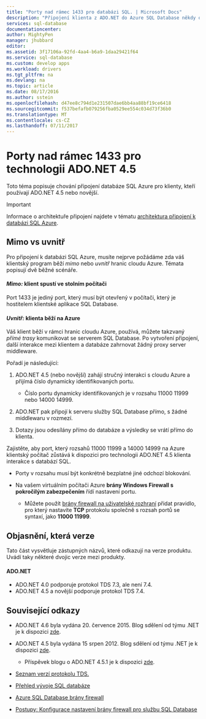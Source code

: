 ```yaml
---
title: "Porty nad rámec 1433 pro databázi SQL. | Microsoft Docs"
description: "Připojení klienta z ADO.NET do Azure SQL Database někdy obcházení proxy serveru a komunikovat přímo s databází. Na významu nabývají jiné porty než 1433."
services: sql-database
documentationcenter: 
author: MightyPen
manager: jhubbard
editor: 
ms.assetid: 3f17106a-92fd-4aa4-b6a9-1daa29421f64
ms.service: sql-database
ms.custom: develop apps
ms.workload: drivers
ms.tgt_pltfrm: na
ms.devlang: na
ms.topic: article
ms.date: 08/17/2016
ms.author: sstein
ms.openlocfilehash: d47ee8c794d1e231507dae6bb4aa88bf19ce6418
ms.sourcegitcommit: f537befafb079256fba0529ee554c034d73f36b0
ms.translationtype: MT
ms.contentlocale: cs-CZ
ms.lasthandoff: 07/11/2017
---
```

# <a name="ports-beyond-1433-for-adonet-45"></a>Porty nad rámec 1433 pro technologii ADO.NET 4.5
Toto téma popisuje chování připojení databáze SQL Azure pro klienty, kteří používají ADO.NET 4.5 nebo novější. 

> [!IMPORTANT]
> Informace o architektuře připojení najdete v tématu [architektura připojení k databázi SQL Azure](sql-database-connectivity-architecture.md).
>

## <a name="outside-vs-inside"></a>Mimo vs uvnitř
Pro připojení k databázi SQL Azure, musíte nejprve požádáme zda váš klientský program běží *mimo* nebo *uvnitř* hranic cloudu Azure. Témata popisují dvě běžné scénáře.

#### <a name="outside-client-runs-on-your-desktop-computer"></a>*Mimo:* klient spustí ve stolním počítači
Port 1433 je jediný port, který musí být otevřený v počítači, který je hostitelem klientské aplikace SQL Database.

#### <a name="inside-client-runs-on-azure"></a>*Uvnitř:* klienta běží na Azure
Váš klient běží v rámci hranic cloudu Azure, používá, můžete takzvaný *přímé trasy* komunikovat se serverem SQL Database. Po vytvoření připojení, další interakce mezi klientem a databáze zahrnovat žádný proxy server middleware.

Pořadí je následující:

1. ADO.NET 4.5 (nebo novější) zahájí stručný interakci s cloudu Azure a přijímá číslo dynamicky identifikovaných portu.
   
   * Číslo portu dynamicky identifikovaných je v rozsahu 11000 11999 nebo 14000 14999.
2. ADO.NET pak připojí k serveru služby SQL Database přímo, s žádné middlewaru v rozmezí.
3. Dotazy jsou odesílány přímo do databáze a výsledky se vrátí přímo do klienta.

Zajistěte, aby port, který rozsahů 11000 11999 a 14000 14999 na Azure klientský počítač zůstává k dispozici pro technologii ADO.NET 4.5 klienta interakce s databází SQL.

* Porty v rozsahu musí být konkrétně bezplatné jiné odchozí blokování.
* Na vašem virtuálním počítači Azure **brány Windows Firewall s pokročilým zabezpečením** řídí nastavení portu.
  
  * Můžete použít [brány firewall na uživatelské rozhraní](http://msdn.microsoft.com/library/cc646023.aspx) přidat pravidlo, pro který nastavíte **TCP** protokolu společně s rozsah portů se syntaxí, jako **11000 11999**.

## <a name="version-clarifications"></a>Objasnění, která verze
Tato část vysvětluje zástupných názvů, které odkazují na verze produktu. Uvádí taky některé dvojic verze mezi produkty.

#### <a name="adonet"></a>ADO.NET
* ADO.NET 4.0 podporuje protokol TDS 7.3, ale není 7.4.
* ADO.NET 4.5 a novější podporuje protokol TDS 7.4.

## <a name="related-links"></a>Související odkazy
* ADO.NET 4.6 byla vydána 20. července 2015. Blog sdělení od týmu .NET je k dispozici [zde](http://blogs.msdn.com/b/dotnet/archive/2015/07/20/announcing-net-framework-4-6.aspx).
* ADO.NET 4.5 byla vydána 15 srpen 2012. Blog sdělení od týmu .NET je k dispozici [zde](http://blogs.msdn.com/b/dotnet/archive/2012/08/15/announcing-the-release-of-net-framework-4-5-rtm-product-and-source-code.aspx).
  
  * Příspěvek blogu o ADO.NET 4.5.1 je k dispozici [zde](http://blogs.msdn.com/b/dotnet/archive/2013/06/26/announcing-the-net-framework-4-5-1-preview.aspx).
* [Seznam verzí protokolu TDS.](http://www.freetds.org/userguide/tdshistory.htm)
* [Přehled vývoje SQL databáze](sql-database-develop-overview.md)
* [Azure SQL Database brány firewall](sql-database-firewall-configure.md)
* [Postupy: Konfigurace nastavení brány firewall pro službu SQL Database](sql-database-configure-firewall-settings.md)

